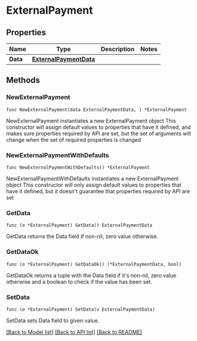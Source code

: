 # ExternalPayment

## Properties

Name | Type | Description | Notes
------------ | ------------- | ------------- | -------------
**Data** | [**ExternalPaymentData**](ExternalPaymentData.md) |  | 

## Methods

### NewExternalPayment

`func NewExternalPayment(data ExternalPaymentData, ) *ExternalPayment`

NewExternalPayment instantiates a new ExternalPayment object
This constructor will assign default values to properties that have it defined,
and makes sure properties required by API are set, but the set of arguments
will change when the set of required properties is changed

### NewExternalPaymentWithDefaults

`func NewExternalPaymentWithDefaults() *ExternalPayment`

NewExternalPaymentWithDefaults instantiates a new ExternalPayment object
This constructor will only assign default values to properties that have it defined,
but it doesn't guarantee that properties required by API are set

### GetData

`func (o *ExternalPayment) GetData() ExternalPaymentData`

GetData returns the Data field if non-nil, zero value otherwise.

### GetDataOk

`func (o *ExternalPayment) GetDataOk() (*ExternalPaymentData, bool)`

GetDataOk returns a tuple with the Data field if it's non-nil, zero value otherwise
and a boolean to check if the value has been set.

### SetData

`func (o *ExternalPayment) SetData(v ExternalPaymentData)`

SetData sets Data field to given value.



[[Back to Model list]](../README.md#documentation-for-models) [[Back to API list]](../README.md#documentation-for-api-endpoints) [[Back to README]](../README.md)


